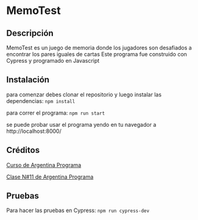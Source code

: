 # MemoTest

## Descripción
MemoTest es un juego de memoria donde los jugadores son desafiados a encontrar los pares iguales de cartas
Este programa fue construido con Cypress y programado en Javascript

## Instalación
para comenzar debes clonar el repositorio y luego instalar las dependencias:
`npm install`

para correr el programa: 
`npm run start`

se puede probar usar el programa yendo en tu navegador a
http://localhost:8000/

## Créditos
[Curso de Argentina Programa](https://argentinaprograma.com/)

[Clase N#11 de Argentina Programa](https://www.youtube.com/watch?v=3PwEu0YJnX8&list=PLs73pLtDNXD893LSF8fP-EfZbGWMECmnc&index=11)

## Pruebas 
Para hacer las pruebas en Cypress:
`npm run cypress-dev`
